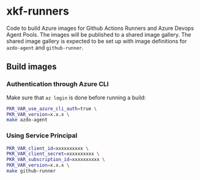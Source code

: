 # xkf-runners

Code to build Azure images for Github Actions Runners and Azure Devops Agent Pools. The images will be published
to a shared image gallery. The shared image gallery is expected to be set up with image definitions for `azdo-agent`
and `github-runner`.

## Build images

### Authentication through Azure CLI

Make sure that `az login` is done before running a build:

```Bash
PKR_VAR_use_azure_cli_auth=true \
PKR_VAR_version=x.x.x \
make azdo-agent
```

### Using Service Principal

```Bash
PKR_VAR_client_id=xxxxxxxxxx \
PKR_VAR_client_secret=xxxxxxxxxx \
PKR_VAR_subscription_id=xxxxxxxxxx \
PKR_VAR_version=x.x.x \
make github-runner
```
